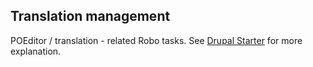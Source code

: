 ## Translation management

POEditor / translation - related Robo tasks. See [Drupal Starter](https://github.com/Gizra/drupal-starter#importingexporting-translations) for more explanation.
